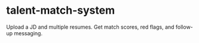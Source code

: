 # talent-match-system
Upload a JD and multiple resumes. Get match scores, red flags, and follow-up messaging.
